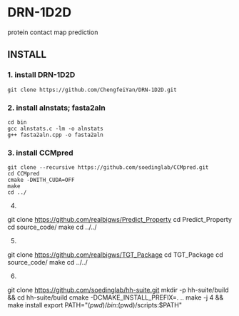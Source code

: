 # DRN-1D2D
protein contact map prediction

## INSTALL

### 1. install DRN-1D2D
`git clone https://github.com/ChengfeiYan/DRN-1D2D.git`

### 2. install alnstats; fasta2aln
    cd bin
    gcc alnstats.c -lm -o alnstats
    g++ fasta2aln.cpp -o fasta2aln

### 3. install CCMpred
    git clone --recursive https://github.com/soedinglab/CCMpred.git
    cd CCMpred
    cmake -DWITH_CUDA=OFF
    make
    cd ../

4.
git clone https://github.com/realbigws/Predict_Property
cd Predict_Property
cd source_code/
	make
cd ../../

5.
git clone https://github.com/realbigws/TGT_Package
cd TGT_Package
cd source_code/
	make
cd ../../

6.
git clone https://github.com/soedinglab/hh-suite.git
mkdir -p hh-suite/build && cd hh-suite/build
cmake -DCMAKE_INSTALL_PREFIX=. ..
make -j 4 && make install
export PATH="$(pwd)/bin:$(pwd)/scripts:$PATH"

